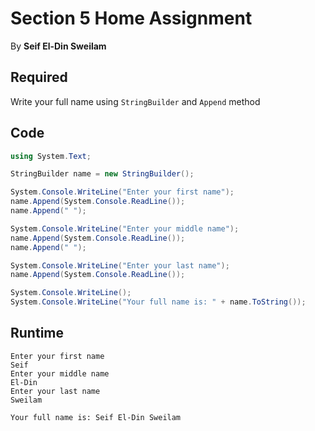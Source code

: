 # Section 5 Home Assignment

By **Seif El-Din Sweilam**

## Required

Write your full name using `StringBuilder` and `Append` method

## Code

```c#
using System.Text;

StringBuilder name = new StringBuilder();

System.Console.WriteLine("Enter your first name");
name.Append(System.Console.ReadLine());
name.Append(" ");

System.Console.WriteLine("Enter your middle name");
name.Append(System.Console.ReadLine());
name.Append(" ");

System.Console.WriteLine("Enter your last name");
name.Append(System.Console.ReadLine());

System.Console.WriteLine();
System.Console.WriteLine("Your full name is: " + name.ToString());
```

## Runtime

```
Enter your first name
Seif
Enter your middle name
El-Din
Enter your last name
Sweilam

Your full name is: Seif El-Din Sweilam
```